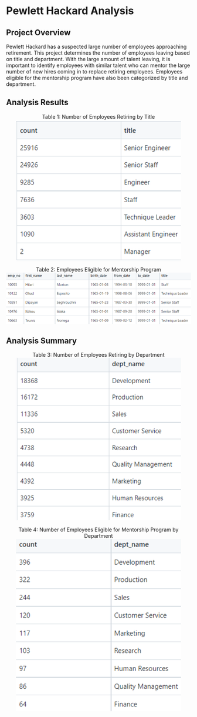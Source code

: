 # Pewlett Hackard Analysis

## Project Overview

Pewlett Hackard has a suspected large number of employees approaching retirement. This project determines the number of employees leaving based on title and department. With the large amount of talent leaving, it is important to identify employees with similar talent who can mentor the large number of new hires coming in to replace retiring employees. Employees eligible for the mentorship program have also been categorized by title and department.

## Analysis Results

<p align="center">
  Table 1: Number of Employees Retiring by Title
  <img width="450" alt="Retiring_titles" src="https://github.com/skgolden13/Pewlett_Hackard_Analysis/blob/main/Data/retiring_titles.PNG">
</p>

<p align="center">
  Table 2: Employees Eligible for Mentorship Program
  <img width="900" alt="Mentorship_eligibility" src="https://github.com/skgolden13/Pewlett_Hackard_Analysis/blob/main/Data/mentorship_eligibility.PNG">
</p>

## Analysis Summary

<p align="center">
  Table 3: Number of Employees Retiring by Department
  <img width="450" alt="retiring_dept_count" src="https://github.com/skgolden13/Pewlett_Hackard_Analysis/blob/main/Data/retiring_dept_count.PNG">
</p>

<p align="center">
  Table 4: Number of Employees Eligible for Mentorship Program by Department
  <img width="450" alt="mentor_dept_count" src="https://github.com/skgolden13/Pewlett_Hackard_Analysis/blob/main/Data/mentor_dept_count.PNG">
</p>
